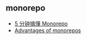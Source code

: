 

## monorepo

- [5 分钟搞懂 Monorepo](https://xie.infoq.cn/article/4f870ba6a7c8e0fd825295c92)
- [Advantages of monorepos](https://danluu.com/monorepo/)
